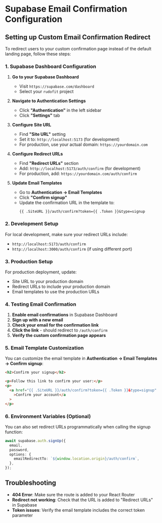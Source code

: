 # Supabase Email Confirmation Configuration

## Setting up Custom Email Confirmation Redirect

To redirect users to your custom confirmation page instead of the default landing page, follow these steps:

### 1. **Supabase Dashboard Configuration**

1. **Go to your Supabase Dashboard**

   - Visit `https://supabase.com/dashboard`
   - Select your `rudofit` project

2. **Navigate to Authentication Settings**

   - Click **"Authentication"** in the left sidebar
   - Click **"Settings"** tab

3. **Configure Site URL**

   - Find **"Site URL"** setting
   - Set it to: `http://localhost:5173` (for development)
   - For production, use your actual domain: `https://yourdomain.com`

4. **Configure Redirect URLs**

   - Find **"Redirect URLs"** section
   - Add: `http://localhost:5173/auth/confirm` (for development)
   - For production, add: `https://yourdomain.com/auth/confirm`

5. **Update Email Templates**
   - Go to **Authentication → Email Templates**
   - Click **"Confirm signup"**
   - Update the confirmation URL in the template to:
     ```
     {{ .SiteURL }}/auth/confirm?token={{ .Token }}&type=signup
     ```

### 2. **Development Setup**

For local development, make sure your redirect URLs include:

- `http://localhost:5173/auth/confirm`
- `http://localhost:3000/auth/confirm` (if using different port)

### 3. **Production Setup**

For production deployment, update:

- Site URL to your production domain
- Redirect URLs to include your production domain
- Email templates to use the production URLs

### 4. **Testing Email Confirmation**

1. **Enable email confirmations** in Supabase Dashboard
2. **Sign up with a new email**
3. **Check your email for the confirmation link**
4. **Click the link** - should redirect to `/auth/confirm`
5. **Verify the custom confirmation page appears**

### 5. **Email Template Customization**

You can customize the email template in **Authentication → Email Templates → Confirm signup**:

```html
<h2>Confirm your signup</h2>

<p>Follow this link to confirm your user:</p>
<p>
  <a href="{{ .SiteURL }}/auth/confirm?token={{ .Token }}&type=signup"
    >Confirm your account</a
  >
</p>
```

### 6. **Environment Variables** (Optional)

You can also set redirect URLs programmatically when calling the signup function:

```typescript
await supabase.auth.signUp({
  email,
  password,
  options: {
    emailRedirectTo: `${window.location.origin}/auth/confirm`,
  },
});
```

## Troubleshooting

- **404 Error**: Make sure the route is added to your React Router
- **Redirect not working**: Check that the URL is added to "Redirect URLs" in Supabase
- **Token issues**: Verify the email template includes the correct token parameter
